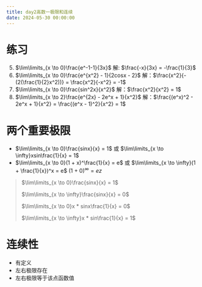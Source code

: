 ```yaml
---
title: day2高数一极限和连续
date: 2024-05-30 00:00:00
---
```

# 练习

5. $\lim\limits_{x \to 0}\frac{e^-1-1}{3x}$
   解: $\frac{-x}{3x} = -\frac{1}{3}$
6. $\lim\limits_{x \to 0}\frac{e^{x^2} - 1}{2cosx - 2}$
   解：$\frac{x^2}{-(2(\frac{1}{2}x^2))} = \frac{x^2}{-x^2} = -1$
7. $\lim\limits_{x \to 0}\frac{sin^2x}{x^2}$
   解：$\frac{x^2}{x^2} = 1$
8. $\lim\limits_{x \to 2}\frac{e^{2x} - 2e^x + 1}{x^2}$
   解：$\frac{(e^x)^2 - 2e^x + 1}{x^2} = \frac{(e^x - 1)^2}{x^2} = 1$

# 两个重要极限
- $\lim\limits_{x \to 0}\frac{sinx}{x} = 1$ 或 $\lim\limits_{x \to \infty}xsin\frac{1}{x} = 1$
- $\lim\limits_{x \to 0}(1 + x)^\frac{1}{x} = e$ 或 $\lim\limits_{x \to \infty}(1 + \frac{1}{x})^x = e$
  (1 + 0)$^\infty = ez$
>
> $\lim\limits_{x \to 0}\frac{sinx}{x} = 1$
>
> $\lim\limits_{x \to \infty}\frac{sinx}{x} = 0$
>
> $\lim\limits_{x \to 0}x * sinx\frac{1}{x} = 0$
>
> $\lim\limits_{x \to \infty}x * sin\frac{1}{x} = 1$

# 连续性
- 有定义
- 左右极限存在
- 左右极限等于该点函数值